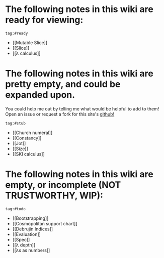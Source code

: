 # The following notes in this wiki are ready for viewing:
```expander
tag:#ready
```
- [[Mutable Slice]]
- [[Slice]]
- [[λ calculus]]



# The following notes in this wiki are pretty empty, and could be expanded upon.
You could help me out by telling me what would be helpful to add to them! Open an issue or request a fork for this site's [github!](https://github.com/mushchlo/mushchlo.github.io)
```expander
tag:#stub
```
- [[Church numeral]]
- [[Constancy]]
- [[Jot]]
- [[Size]]
- [[SKI calculus]]

# The following notes in this wiki are empty, or incomplete (NOT TRUSTWORTHY, WIP):
```expander
tag:#todo
```
- [[Bootstrapping]]
- [[Cosmopolitan support chart]]
- [[Debrujin Indices]]
- [[Evaluation]]
- [[Spec]]
- [[λ depth]]
- [[λs as numbers]]

